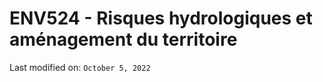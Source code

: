 # ENV524 - Risques hydrologiques et aménagement du territoire


Last modified on: `October 5, 2022`
